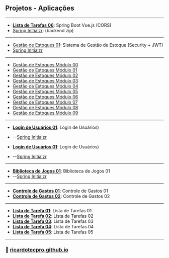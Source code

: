 
## Projetos - Aplicações

---
* **[Lista de Tarefas 06](./projetos/listadetarefas_06)**: Spring Boot Vue.js (CORS)
* [Spring Initialzr](./projetos/listadetarefas_06/backend.zip): (backend zip)

---


* [Gestão de Estoques 01](./projetos/gestaodeestoques_01): Sistema de Gestão de Estoque (Security + JWT)
* [Spring Initialzr](./projetos/gestaodeestoques_01/gestaodeestoques.zip)

---

* [Gestão de Estoques Módulo 00](./projetos/gestaodeestoques_01/modulo00.md)
* [Gestão de Estoques Módulo 01](./projetos/gestaodeestoques_01/modulo01.md)
* [Gestão de Estoques Módulo 02](./projetos/gestaodeestoques_01/modulo02.md)
* [Gestão de Estoques Módulo 03](./projetos/gestaodeestoques_01/modulo03.md)
* [Gestão de Estoques Módulo 04](./projetos/gestaodeestoques_01/modulo04.md)
* [Gestão de Estoques Módulo 05](./projetos/gestaodeestoques_01/modulo05.md) 
* [Gestão de Estoques Módulo 06](./projetos/gestaodeestoques_01/modulo06.md)
* [Gestão de Estoques Módulo 07](./projetos/gestaodeestoques_01/modulo07.md)
* [Gestão de Estoques Módulo 08](./projetos/gestaodeestoques_01/modulo08.md)
* [Gestão de Estoques Módulo 09](./projetos/gestaodeestoques_01/modulo09.md) 

---

* **[Login de Usuários 01](./projetos/loginusuarios_01)**: Login de Usuários)
* --[Spring Initialzr](./projetos/loginusuarios_01/loginusuarios01.zip) 

* **[Login de Usuários 01](./projetos/loginusuarios_01)**: Login de Usuários)
* --[Spring Initialzr](./projetos/loginusuarios_01/loginusuarios01.zip) 

---

* **[Biblioteca de Jogos 01](./projetos/bibliotecajogos_01/)**: Biblioteca de Jogos 01
* --[Spring Initialzr](./projetos/bibliotecajogos_01/bibliotecajogos.zip)

---

* **[Controle de Gastos 01](./projetos/controledegastos_01/)**: Controle de Gastos 01
* **[Controle de Gastos 02](./projetos/controledegastos_02/)**: Controle de Gastos 02
 
--- 
* **[Lista de Tarefa 01](./projetos/listadetarefas_01/)**: Lista de Tarefas 01
* **[Lista de Tarefa 02](./projetos/listadetarefas_02/)**: Lista de Tarefas 02
* **[Lista de Tarefa 03](./projetos/listadetarefas_03/)**: Lista de Tarefas 03 
* **[Lista de Tarefa 04](./projetos/listadetarefas_04/)**: Lista de Tarefas 04
* **[Lista de Tarefa 05](./projetos/listadetarefas_05/)**: Lista de Tarefas 05

---

### 🚀 [ricardotecpro.github.io](https://ricardotecpro.github.io/)
